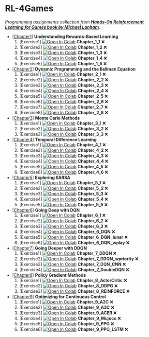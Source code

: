 # RL-4Games
_Programming assignments collection from [**Hands-On Reinforcement Learning for Games book by Michael Lanham**](https://github.com/PacktPublishing/Hands-On-Reinforcement-Learning-for-Games)._

- [[Chapter1](C1-Understanding_Rewards-Based_Learning)] **Understanding Rewards-Based Learning**
    1. [Exercise1] [![Open In Colab](https://colab.research.google.com/assets/colab-badge.svg)](https://colab.research.google.com/github/damianiRiccardo90/RL-4Games/blob/master/C1-Understanding_Rewards-Based_Learning/Chapter_1_1.ipynb) **Chapter_1_1** :x:
    2. [Exercise2] [![Open In Colab](https://colab.research.google.com/assets/colab-badge.svg)](https://colab.research.google.com/github/damianiRiccardo90/RL-4Games/blob/master/C1-Understanding_Rewards-Based_Learning/Chapter_1_2.ipynb) **Chapter_1_2** :x:
    3. [Exercise3] [![Open In Colab](https://colab.research.google.com/assets/colab-badge.svg)](https://colab.research.google.com/github/damianiRiccardo90/RL-4Games/blob/master/C1-Understanding_Rewards-Based_Learning/Chapter_1_3.ipynb) **Chapter_1_3** :x:
    4. [Exercise4] [![Open In Colab](https://colab.research.google.com/assets/colab-badge.svg)](https://colab.research.google.com/github/damianiRiccardo90/RL-4Games/blob/master/C1-Understanding_Rewards-Based_Learning/Chapter_1_4.ipynb) **Chapter_1_4** :x:
    5. [Exercise5] [![Open In Colab](https://colab.research.google.com/assets/colab-badge.svg)](https://colab.research.google.com/github/damianiRiccardo90/RL-4Games/blob/master/C1-Understanding_Rewards-Based_Learning/Chapter_1_5.ipynb) **Chapter_1_5** :x:
- [[Chapter2](C2-Dynamic_Programming_and_the_Bellman_Equation)] **Dynamic Programming and the Bellman Equation**
    1. [Exercise1] [![Open In Colab](https://colab.research.google.com/assets/colab-badge.svg)](https://colab.research.google.com/github/damianiRiccardo90/RL-4Games/blob/master/C2-Dynamic_Programming_and_the_Bellman_Equation/Chapter_2_1.ipynb) **Chapter_2_1** :x:
    2. [Exercise2] [![Open In Colab](https://colab.research.google.com/assets/colab-badge.svg)](https://colab.research.google.com/github/damianiRiccardo90/RL-4Games/blob/master/C2-Dynamic_Programming_and_the_Bellman_Equation/Chapter_2_2.ipynb) **Chapter_2_2** :x:
    3. [Exercise3] [![Open In Colab](https://colab.research.google.com/assets/colab-badge.svg)](https://colab.research.google.com/github/damianiRiccardo90/RL-4Games/blob/master/C2-Dynamic_Programming_and_the_Bellman_Equation/Chapter_2_3.ipynb) **Chapter_2_3** :x:
    4. [Exercise4] [![Open In Colab](https://colab.research.google.com/assets/colab-badge.svg)](https://colab.research.google.com/github/damianiRiccardo90/RL-4Games/blob/master/C2-Dynamic_Programming_and_the_Bellman_Equation/Chapter_2_4.ipynb) **Chapter_2_4** :x:
    5. [Exercise5] [![Open In Colab](https://colab.research.google.com/assets/colab-badge.svg)](https://colab.research.google.com/github/damianiRiccardo90/RL-4Games/blob/master/C2-Dynamic_Programming_and_the_Bellman_Equation/Chapter_2_5.ipynb) **Chapter_2_5** :x:
    6. [Exercise6] [![Open In Colab](https://colab.research.google.com/assets/colab-badge.svg)](https://colab.research.google.com/github/damianiRiccardo90/RL-4Games/blob/master/C2-Dynamic_Programming_and_the_Bellman_Equation/Chapter_2_6.ipynb) **Chapter_2_6** :x:
    7. [Exercise7] [![Open In Colab](https://colab.research.google.com/assets/colab-badge.svg)](https://colab.research.google.com/github/damianiRiccardo90/RL-4Games/blob/master/C2-Dynamic_Programming_and_the_Bellman_Equation/Chapter_2_7.ipynb) **Chapter_2_7** :x:
    8. [Exercise8] [![Open In Colab](https://colab.research.google.com/assets/colab-badge.svg)](https://colab.research.google.com/github/damianiRiccardo90/RL-4Games/blob/master/C2-Dynamic_Programming_and_the_Bellman_Equation/Chapter_2_8.ipynb) **Chapter_2_8** :x:
- [[Chapter3](C3-C3-Monte_Carlo_Methods)] **Monte Carlo Methods**
    1. [Exercise1] [![Open In Colab](https://colab.research.google.com/assets/colab-badge.svg)](https://colab.research.google.com/github/damianiRiccardo90/RL-4Games/blob/master/C3-Monte_Carlo_Methods/Chapter_3_1.ipynb) **Chapter_3_1** :x:
    2. [Exercise2] [![Open In Colab](https://colab.research.google.com/assets/colab-badge.svg)](https://colab.research.google.com/github/damianiRiccardo90/RL-4Games/blob/master/C3-Monte_Carlo_Methods/Chapter_3_2.ipynb) **Chapter_3_2** :x:
    3. [Exercise3] [![Open In Colab](https://colab.research.google.com/assets/colab-badge.svg)](https://colab.research.google.com/github/damianiRiccardo90/RL-4Games/blob/master/C3-Monte_Carlo_Methods/Chapter_3_3.ipynb) **Chapter_3_3** :x:
- [[Chapter4](C4-Temporal_Difference_Learning)] **Temporal Difference Learning**
    1. [Exercise1] [![Open In Colab](https://colab.research.google.com/assets/colab-badge.svg)](https://colab.research.google.com/github/damianiRiccardo90/RL-4Games/blob/master/C4-Temporal_Difference_Learning/Chapter_4_1.ipynb) **Chapter_4_1** :x:
    2. [Exercise2] [![Open In Colab](https://colab.research.google.com/assets/colab-badge.svg)](https://colab.research.google.com/github/damianiRiccardo90/RL-4Games/blob/master/C4-Temporal_Difference_Learning/Chapter_4_2.ipynb) **Chapter_4_2** :x:
    3. [Exercise3] [![Open In Colab](https://colab.research.google.com/assets/colab-badge.svg)](https://colab.research.google.com/github/damianiRiccardo90/RL-4Games/blob/master/C4-Temporal_Difference_Learning/Chapter_4_3.ipynb) **Chapter_4_3** :x:
    4. [Exercise4] [![Open In Colab](https://colab.research.google.com/assets/colab-badge.svg)](https://colab.research.google.com/github/damianiRiccardo90/RL-4Games/blob/master/C4-Temporal_Difference_Learning/Chapter_4_4.ipynb) **Chapter_4_4** :x:
    5. [Exercise5] [![Open In Colab](https://colab.research.google.com/assets/colab-badge.svg)](https://colab.research.google.com/github/damianiRiccardo90/RL-4Games/blob/master/C4-Temporal_Difference_Learning/Chapter_4_5.ipynb) **Chapter_4_5** :x:
    6. [Exercise6] [![Open In Colab](https://colab.research.google.com/assets/colab-badge.svg)](https://colab.research.google.com/github/damianiRiccardo90/RL-4Games/blob/master/C4-Temporal_Difference_Learning/Chapter_4_6.ipynb) **Chapter_4_6** :x:
- [[Chapter5](C5-Exploring_SARSA)] **Exploring SARSA**
    1. [Exercise1] [![Open In Colab](https://colab.research.google.com/assets/colab-badge.svg)](https://colab.research.google.com/github/damianiRiccardo90/RL-4Games/blob/master/C5-Exploring_SARSA/Chapter_5_1.ipynb) **Chapter_5_1** :x:
    2. [Exercise2] [![Open In Colab](https://colab.research.google.com/assets/colab-badge.svg)](https://colab.research.google.com/github/damianiRiccardo90/RL-4Games/blob/master/C5-Exploring_SARSA/Chapter_5_2.ipynb) **Chapter_5_2** :x:
    3. [Exercise3] [![Open In Colab](https://colab.research.google.com/assets/colab-badge.svg)](https://colab.research.google.com/github/damianiRiccardo90/RL-4Games/blob/master/C5-Exploring_SARSA/Chapter_5_3.ipynb) **Chapter_5_3** :x:
    4. [Exercise4] [![Open In Colab](https://colab.research.google.com/assets/colab-badge.svg)](https://colab.research.google.com/github/damianiRiccardo90/RL-4Games/blob/master/C5-Exploring_SARSA/Chapter_5_4.ipynb) **Chapter_5_4** :x:
    5. [Exercise5] [![Open In Colab](https://colab.research.google.com/assets/colab-badge.svg)](https://colab.research.google.com/github/damianiRiccardo90/RL-4Games/blob/master/C5-Exploring_SARSA/Chapter_5_5.ipynb) **Chapter_5_5** :x:
- [[Chapter6](C6-Going_Deep_with_DQN)] **Going Deep with DQN**
    1. [Exercise1] [![Open In Colab](https://colab.research.google.com/assets/colab-badge.svg)](https://colab.research.google.com/github/damianiRiccardo90/RL-4Games/blob/master/C6-Going_Deep_with_DQN/Chapter_6_1.ipynb) **Chapter_6_1** :x:
    2. [Exercise2] [![Open In Colab](https://colab.research.google.com/assets/colab-badge.svg)](https://colab.research.google.com/github/damianiRiccardo90/RL-4Games/blob/master/C6-Going_Deep_with_DQN/Chapter_6_2.ipynb) **Chapter_6_2** :x:
    3. [Exercise3] [![Open In Colab](https://colab.research.google.com/assets/colab-badge.svg)](https://colab.research.google.com/github/damianiRiccardo90/RL-4Games/blob/master/C6-Going_Deep_with_DQN/Chapter_6_3.ipynb) **Chapter_6_3** :x:
    4. [Exercise4] [![Open In Colab](https://colab.research.google.com/assets/colab-badge.svg)](https://colab.research.google.com/github/damianiRiccardo90/RL-4Games/blob/master/C6-Going_Deep_with_DQN/Chapter_6_DQN.ipynb) **Chapter_6_DQN** :x:
    5. [Exercise5] [![Open In Colab](https://colab.research.google.com/assets/colab-badge.svg)](https://colab.research.google.com/github/damianiRiccardo90/RL-4Games/blob/master/C6-Going_Deep_with_DQN/Chapter_6_DQN_lunar.ipynb) **Chapter_6_DQN_lunar** :x:
    6. [Exercise6] [![Open In Colab](https://colab.research.google.com/assets/colab-badge.svg)](https://colab.research.google.com/github/damianiRiccardo90/RL-4Games/blob/master/C6-Going_Deep_with_DQN/Chapter_6_DQN_wplay.ipynb) **Chapter_6_DQN_wplay** :x:
- [[Chapter7](C7-Going_Deeper_with_DDQN)] **Going Deeper with DDQN**
    1. [Exercise1] [![Open In Colab](https://colab.research.google.com/assets/colab-badge.svg)](https://colab.research.google.com/github/damianiRiccardo90/RL-4Games/blob/master/C7-Going_Deeper_with_DDQN/Chapter_7_DDQN.ipynb) **Chapter_7_DDQN** :x:
    2. [Exercise2] [![Open In Colab](https://colab.research.google.com/assets/colab-badge.svg)](https://colab.research.google.com/github/damianiRiccardo90/RL-4Games/blob/master/C7-Going_Deeper_with_DDQN/Chapter_7_DDQN_wpriority.ipynb) **Chapter_7_DDQN_wpriority** :x:
    3. [Exercise3] [![Open In Colab](https://colab.research.google.com/assets/colab-badge.svg)](https://colab.research.google.com/github/damianiRiccardo90/RL-4Games/blob/master/C7-Going_Deeper_with_DDQN/Chapter_7_DQN_CNN.ipynb) **Chapter_7_DQN_CNN** :x:
    4. [Exercise4] [![Open In Colab](https://colab.research.google.com/assets/colab-badge.svg)](https://colab.research.google.com/github/damianiRiccardo90/RL-4Games/blob/master/C7-Going_Deeper_with_DDQN/Chapter_7_DoubleDQN.ipynb) **Chapter_7_DoubleDQN** :x:
- [[Chapter8](C8-Policy_Gradient_Methods)] **Policy Gradient Methods**
    1. [Exercise1] [![Open In Colab](https://colab.research.google.com/assets/colab-badge.svg)](https://colab.research.google.com/github/damianiRiccardo90/RL-4Games/blob/master/C8-Policy_Gradient_Methods/Chapter_8_ActorCritic.ipynb) **Chapter_8_ActorCritic** :x:
    2. [Exercise2] [![Open In Colab](https://colab.research.google.com/assets/colab-badge.svg)](https://colab.research.google.com/github/damianiRiccardo90/RL-4Games/blob/master/C8-Policy_Gradient_Methods/Chapter_8_DDPG.ipynb) **Chapter_8_DDPG** :x:
    3. [Exercise3] [![Open In Colab](https://colab.research.google.com/assets/colab-badge.svg)](https://colab.research.google.com/github/damianiRiccardo90/RL-4Games/blob/master/C7-Policy_Gradient_Methods/Chapter_8_REINFORCE.ipynb) **Chapter_8_REINFORCE** :x:
- [[Chapter9](C9-C9-Optimizing_for_Continuous_Control)] **Optimizing for Continuous Control**
    1. [Exercise1] [![Open In Colab](https://colab.research.google.com/assets/colab-badge.svg)](https://colab.research.google.com/github/damianiRiccardo90/RL-4Games/blob/master/C9-Optimizing_for_Continuous_Control/Chapter_9_A2C.ipynb) **Chapter_9_A2C** :x:
    2. [Exercise2] [![Open In Colab](https://colab.research.google.com/assets/colab-badge.svg)](https://colab.research.google.com/github/damianiRiccardo90/RL-4Games/blob/master/C9-Optimizing_for_Continuous_Control/Chapter_9_A3C.ipynb) **Chapter_9_A3C** :x:
    3. [Exercise3] [![Open In Colab](https://colab.research.google.com/assets/colab-badge.svg)](https://colab.research.google.com/github/damianiRiccardo90/RL-4Games/blob/master/C9-Optimizing_for_Continuous_Control/Chapter_9_ACER.ipynb) **Chapter_9_ACER** :x:
    4. [Exercise4] [![Open In Colab](https://colab.research.google.com/assets/colab-badge.svg)](https://colab.research.google.com/github/damianiRiccardo90/RL-4Games/blob/master/C9-Optimizing_for_Continuous_Control/Chapter_9_Mujoco.ipynb) **Chapter_9_Mujoco** :x:
    5. [Exercise5] [![Open In Colab](https://colab.research.google.com/assets/colab-badge.svg)](https://colab.research.google.com/github/damianiRiccardo90/RL-4Games/blob/master/C9-Optimizing_for_Continuous_Control/Chapter_9_PPO.ipynb) **Chapter_9_PPO** :x:
    6. [Exercise6] [![Open In Colab](https://colab.research.google.com/assets/colab-badge.svg)](https://colab.research.google.com/github/damianiRiccardo90/RL-4Games/blob/master/C9-Optimizing_for_Continuous_Control/Chapter_9_PPO_LSTM.ipynb) **Chapter_9_PPO_LSTM** :x:
